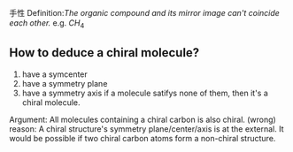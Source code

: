 手性
Definition:*The organic compound and its mirror image can't coincide each other.*
e.g. $CH_{4}$
## How to deduce a chiral molecule?
1. have a symcenter
2. have a symmetry plane
3. have a symmetry axis
if a molecule satifys none of them, then it's a chiral molecule.

Argument: All molecules containing a chiral carbon is also chiral. (wrong)
reason: A chiral structure's symmetry plane/center/axis is at the external. It would be possible if two chiral carbon atoms form a non-chiral structure.
